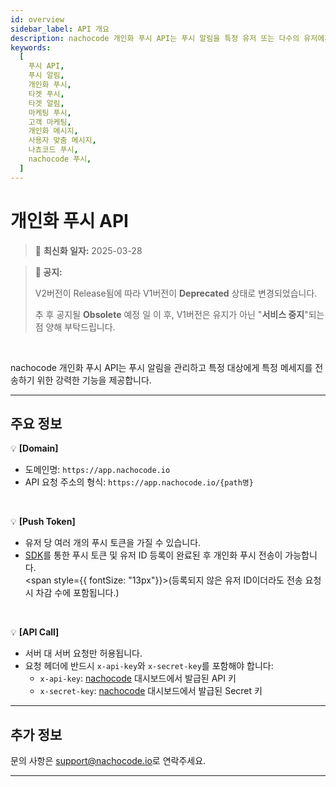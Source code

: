 ```yaml
---
id: overview
sidebar_label: API 개요
description: nachocode 개인화 푸시 API는 푸시 알림을 특정 유저 또는 다수의 유저에게 간편하게 전송할 수 있는 강력한 기능을 제공합니다.
keywords:
  [
    푸시 API,
    푸시 알림,
    개인화 푸시,
    타겟 푸시,
    타겟 알림,
    마케팅 푸시,
    고객 마케팅,
    개인화 메시지,
    사용자 맞춤 메시지,
    나쵸코드 푸시,
    nachocode 푸시,
  ]
---
```


# 개인화 푸시 API

> 🔔 **최신화 일자:** 2025-03-28

<!-- 2024-11-27 최초 생성 -->
<!-- 2025-03-27 Deprecated 안내 설명 추가, 에러코드 API Endpoint 페이지로 이동, 설명 일부 수정 (SDK를 통한 사전 토큰 등록 안내) -->

> **📢 공지:**
>
> V2버전이 Release됨에 따라 V1버전이 **Deprecated** 상태로 변경되었습니다.
>
> 추 후 공지될 **Obsolete** 예정 일 이 후, V1버전은 유지가 아닌 "**서비스 중지**"되는 점 양해 부탁드립니다.

<br/>

nachocode 개인화 푸시 API는 푸시 알림을 관리하고 특정 대상에게 특정 메세지를 전송하기 위한 강력한 기능을 제공합니다.

---

## 주요 정보

💡 **[Domain]**

- 도메인명: `https://app.nachocode.io`
- API 요청 주소의 형식: `https://app.nachocode.io/{path명}`

<br/>

💡 **[Push Token]**

- 유저 당 여러 개의 푸시 토큰을 가질 수 있습니다.
- [SDK](../../sdk/namespaces/push#registerpushtokenuserid-string-promiseany)를 통한 푸시 토큰 및 유저 ID 등록이 완료된 후 개인화 푸시 전송이 가능합니다.<br/> <span style={{ fontSize: "13px"}}>(등록되지 않은 유저 ID이더라도 전송 요청 시 차감 수에 포함됩니다.)</span>

<br/>

💡 **[API Call]**

- 서버 대 서버 요청만 허용됩니다.
- 요청 헤더에 반드시 `x-api-key`와 `x-secret-key`를 포함해야 합니다:
  - `x-api-key`: [nachocode](https://nachocode.io) 대시보드에서 발급된 API 키
  - `x-secret-key`: [nachocode](https://nachocode.io) 대시보드에서 발급된 Secret 키

---

## 추가 정보

문의 사항은 [support@nachocode.io](mailto:support@nachocode.io)로 연락주세요.

---
